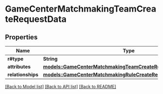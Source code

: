 # GameCenterMatchmakingTeamCreateRequestData

## Properties

Name | Type | Description | Notes
------------ | ------------- | ------------- | -------------
**r#type** | **String** |  | 
**attributes** | [**models::GameCenterMatchmakingTeamCreateRequestDataAttributes**](GameCenterMatchmakingTeamCreateRequest_data_attributes.md) |  | 
**relationships** | [**models::GameCenterMatchmakingRuleCreateRequestDataRelationships**](GameCenterMatchmakingRuleCreateRequest_data_relationships.md) |  | 

[[Back to Model list]](../README.md#documentation-for-models) [[Back to API list]](../README.md#documentation-for-api-endpoints) [[Back to README]](../README.md)


